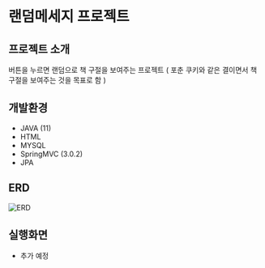 # 랜덤메세지 프로젝트
## 프로젝트 소개
버튼을 누르면 랜덤으로 책 구절을 보여주는 프로젝트
( 포춘 쿠키와 같은 결이면서 책 구절을 보여주는 것을 목표로 함 )

## 개발환경
- JAVA (11)
- HTML
- MYSQL
- SpringMVC (3.0.2)
- JPA

## ERD
![ERD](https://github.com/Joohee97124/RandomMessage/assets/70319866/418b302b-4e34-4212-8c5e-813a10b72a4d)

## 실행화면
- 추가 예정
